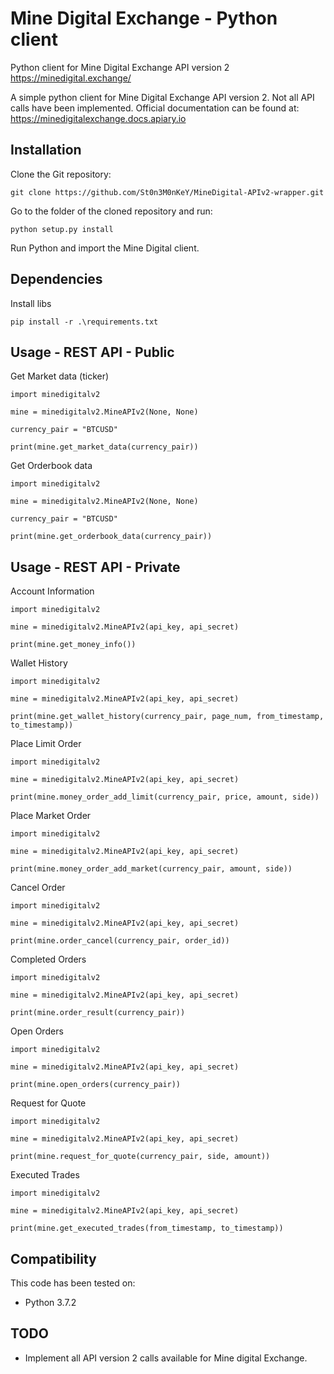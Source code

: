 # Mine Digital Exchange - Python client
Python client for Mine Digital Exchange API version 2 https://minedigital.exchange/

A simple python client for Mine Digital Exchange API version 2. Not all API calls have been implemented. Official documentation can be found at: https://minedigitalexchange.docs.apiary.io

## Installation
Clone the Git repository:
```
git clone https://github.com/St0n3M0nKeY/MineDigital-APIv2-wrapper.git
```
Go to the folder of the cloned repository and run:
```
python setup.py install
```
Run Python and import the Mine Digital client.

## Dependencies
Install libs
```
pip install -r .\requirements.txt
```

## Usage - REST API - Public
Get Market data (ticker)
```
import minedigitalv2

mine = minedigitalv2.MineAPIv2(None, None)

currency_pair = "BTCUSD"

print(mine.get_market_data(currency_pair))
```

Get Orderbook data
```
import minedigitalv2

mine = minedigitalv2.MineAPIv2(None, None)

currency_pair = "BTCUSD"

print(mine.get_orderbook_data(currency_pair))
```


## Usage - REST API - Private
Account Information
```
import minedigitalv2

mine = minedigitalv2.MineAPIv2(api_key, api_secret)

print(mine.get_money_info())
```

Wallet History
```
import minedigitalv2

mine = minedigitalv2.MineAPIv2(api_key, api_secret)

print(mine.get_wallet_history(currency_pair, page_num, from_timestamp, to_timestamp))
```

Place Limit Order
```
import minedigitalv2

mine = minedigitalv2.MineAPIv2(api_key, api_secret)

print(mine.money_order_add_limit(currency_pair, price, amount, side)) 
```

Place Market Order
```
import minedigitalv2

mine = minedigitalv2.MineAPIv2(api_key, api_secret)

print(mine.money_order_add_market(currency_pair, amount, side))
```

Cancel Order
```
import minedigitalv2

mine = minedigitalv2.MineAPIv2(api_key, api_secret)

print(mine.order_cancel(currency_pair, order_id))
```

Completed Orders
```
import minedigitalv2

mine = minedigitalv2.MineAPIv2(api_key, api_secret)

print(mine.order_result(currency_pair))
```

Open Orders
```
import minedigitalv2

mine = minedigitalv2.MineAPIv2(api_key, api_secret)

print(mine.open_orders(currency_pair))
```

Request for Quote
```
import minedigitalv2

mine = minedigitalv2.MineAPIv2(api_key, api_secret)

print(mine.request_for_quote(currency_pair, side, amount))
```

Executed Trades
```
import minedigitalv2

mine = minedigitalv2.MineAPIv2(api_key, api_secret)

print(mine.get_executed_trades(from_timestamp, to_timestamp))
```

## Compatibility

This code has been tested on:

- Python 3.7.2


## TODO

- Implement all API version 2 calls available for Mine digital Exchange.
